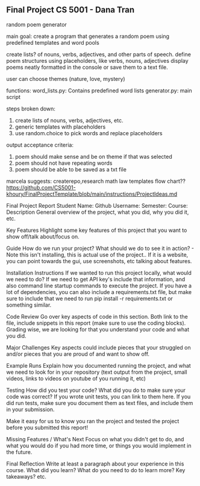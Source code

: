 
Final Project CS 5001 - Dana Tran
--------


random poem generator

main goal: create a program that generates a random poem using predefined templates and word pools

create lists? of nouns, verbs, adjectives, and other parts of speech.
define poem structures using placeholders, like verbs, nouns, adjectives
display poems neatly formatted in the console or save them to a text file.

user can choose themes (nature, love, mystery)

functions:
word_lists.py: Contains predefined word lists
generator.py: main script


steps broken down:
1. create lists of nouns, verbs, adjectives, etc.
2. generic templates with placeholders 
3. use random.choice to pick words and replace placeholders

output acceptance criteria:
1. poem should make sense and be on theme if that was selected
2. poem should not have repeating words
3. poem should be able to be saved as a txt file


marcela suggests: createrepo,research math law templates flow chart??
https://github.com/CS5001-khoury/FinalProjectTemplate/blob/main/instructions/ProjectIdeas.md


Final Project Report
Student Name:
Github Username:
Semester:
Course:
Description
General overview of the project, what you did, why you did it, etc.

Key Features
Highlight some key features of this project that you want to show off/talk about/focus on.

Guide
How do we run your project? What should we do to see it in action? - Note this isn't installing, this is actual use of the project.. If it is a website, you can point towards the gui, use screenshots, etc talking about features.

Installation Instructions
If we wanted to run this project locally, what would we need to do? If we need to get API key's include that information, and also command line startup commands to execute the project. If you have a lot of dependencies, you can also include a requirements.txt file, but make sure to include that we need to run pip install -r requirements.txt or something similar.

Code Review
Go over key aspects of code in this section. Both link to the file, include snippets in this report (make sure to use the coding blocks). Grading wise, we are looking for that you understand your code and what you did.

Major Challenges
Key aspects could include pieces that your struggled on and/or pieces that you are proud of and want to show off.

Example Runs
Explain how you documented running the project, and what we need to look for in your repository (text output from the project, small videos, links to videos on youtube of you running it, etc)

Testing
How did you test your code? What did you do to make sure your code was correct? If you wrote unit tests, you can link to them here. If you did run tests, make sure you document them as text files, and include them in your submission.

Make it easy for us to know you ran the project and tested the project before you submitted this report!

Missing Features / What's Next
Focus on what you didn't get to do, and what you would do if you had more time, or things you would implement in the future.

Final Reflection
Write at least a paragraph about your experience in this course. What did you learn? What do you need to do to learn more? Key takeaways? etc.